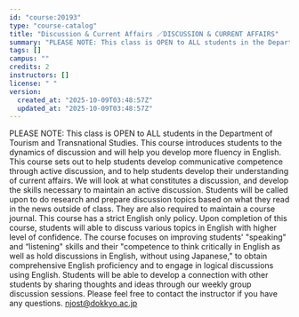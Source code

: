 ```yaml
---
id: "course:20193"
type: "course-catalog"
title: "Discussion & Current Affairs ／DISCUSSION & CURRENT AFFAIRS"
summary: "PLEASE NOTE: This class is OPEN to ALL students in the Department of Tourism and Transnational Studies. This course intr…"
tags: []
campus: ""
credits: 2
instructors: []
license: " "
version:
  created_at: "2025-10-09T03:48:57Z"
  updated_at: "2025-10-09T03:48:57Z"
---
```


PLEASE NOTE: This class is OPEN to ALL students in the Department of Tourism and Transnational Studies. This course introduces students to the dynamics of discussion and will help you develop more fluency in English. This course sets out to help students develop communicative competence through active discussion, and to help students develop their understanding of current affairs. We will look at what constitutes a discussion, and develop the skills necessary to maintain an active discussion. Students will be called upon to do research and prepare discussion topics based on what they read in the news outside of class. They are also required to maintain a course journal. This course has a strict English only policy. Upon completion of this course, students will able to discuss various topics in English with higher level of confidence. The course focuses on improving students' "speaking" and “listening" skills and their "competence to think critically in English as well as hold discussions in English, without using Japanese," to obtain comprehensive English proficiency and to engage in logical discussions using English. Students will be able to develop a connection with other students by sharing thoughts and ideas through our weekly group discussion sessions. Please feel free to contact the instructor if you have any questions. njost@dokkyo.ac.jp
